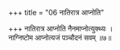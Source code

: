 +++
title = "06 नातिरात्र आप्नोति"

+++
नातिरात्र आप्नोति नैनमाप्नोत्युक्थ्यः ।  
नाग्निष्टोम आप्नोत्यजं पञ्चौदनं सवम् ॥७॥